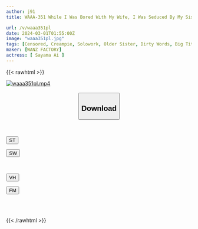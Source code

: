 ```yaml
---
author: j91
title: WAAA-351 While I Was Bored With My Wife, I Was Seduced By My Sister-in-law, Who Is An Erotic Novelist, And Kept Being Raped By Her Dirty Talk Saying It Was Okay To Cum Inside Her, Ai Sayama.

url: /v/waaa351pl
date: 2024-03-01T01:55:00Z
image: "waaa351pl.jpg"
tags: [Censored, Creampie, Solowork, Older Sister, Dirty Words, Big Tits, Cuckold	]
maker: [WANZ FACTORY]
actress: [ Sayama Ai ]
---
```



{{< rawhtml >}}

<div class="video" data-videoid="aYKpzrxpoxTxxPA">
    <a href="javascript:;">
        <img src="/v/waaa351pl/waaa351pl.jpg" width="WIDTH" height="HEIGHT" alt="waaa351pl.mp4" loading="lazy">
    </a>
</div>

<script type="text/javascript" src="https://j91.asia/asset/on-demand-st.js"></script>

<br>
  <link rel="stylesheet" href="https://j91.asia/asset/bs5.css">
  
  <center>
  <button class="btn btn-primary" type="button" data-bs-toggle="collapse" data-bs-target=".multi-collapse" aria-expanded="false" aria-controls="multiCollapseExample1 multiCollapseExample2"><h2>Download</h2></button></center>
</p>
<div class="row">
  <div class="col">
    <div class="collapse multi-collapse" id="multiCollapseExample1">
      <div class="card card-body">
	      	      <br>
<div class="buttons">  
<p><a href="https://streamtape.to/v/aYKpzrxpoxTxxPA" target="_blank"><button class="btn-hover color-3"><i class="fa fa-download"></i> ST</button></a></p>
<p><a href="https://cdnwish.com/08d6ufxomrp2" target="_blank"><button class="btn-hover color-2"><i class="fa fa-download"></i> SW</button></a></p></div>
    </div>
  </div>
</div>
  <div class="col">
    <div class="collapse multi-collapse" id="multiCollapseExample2">
      <div class="card card-body">
	      <br>
<div class="buttons">
<p><a href="https://vidhidepro.com/f/uhk2ub2olmbp"><button class="btn-hover color-9"><i class="fa fa-download"></i> VH</button></a></p>
<p><a href="https://filemoon.sx/d/s3nredk0v4d3"><button class="btn-hover color-8"><i class="fa fa-download"></i> FM</button></a></p></div>
<br><br>
      </div>
    </div>
  </div>
</div>

{{< /rawhtml >}}